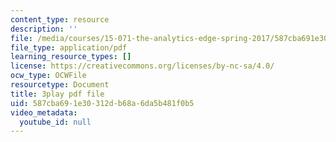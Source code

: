 ```yaml
---
content_type: resource
description: ''
file: /media/courses/15-071-the-analytics-edge-spring-2017/587cba691e30312db68a6da5b481f0b5_WYrDTn37m-I.pdf
file_type: application/pdf
learning_resource_types: []
license: https://creativecommons.org/licenses/by-nc-sa/4.0/
ocw_type: OCWFile
resourcetype: Document
title: 3play pdf file
uid: 587cba69-1e30-312d-b68a-6da5b481f0b5
video_metadata:
  youtube_id: null
---
```

